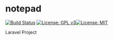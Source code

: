 # notepad
[![Build Status](https://travis-ci.com/KelvinWanyama/notepad.svg?branch=master)](https://travis-ci.com/KelvinWanyama/notepad) [![License: GPL v3](https://img.shields.io/badge/License-GPLv3-blue.svg)](https://www.gnu.org/licenses/gpl-3.0)[![License: MIT](https://img.shields.io/badge/License-MIT-yellow.svg)](https://opensource.org/licenses/MIT)



Laravel Project
